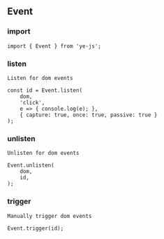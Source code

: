 ## Event

### import 
```
import { Event } from 'ye-js';
```

### listen
```
Listen for dom events

const id = Event.listen(
    dom,
    'click',
    e => { console.log(e); }, 
    { capture: true, once: true, passive: true }
);
```

### unlisten
```
Unlisten for dom events

Event.unlisten(
    dom,
    id,
);
```

### trigger
```
Manually trigger dom events

Event.trigger(id);
```